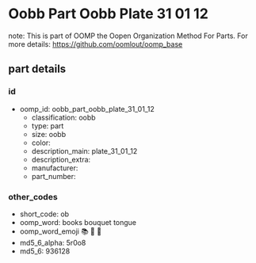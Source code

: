 # Oobb Part Oobb Plate 31 01 12  

note: This is part of OOMP the Oopen Organization Method For Parts. For more details: https://github.com/oomlout/oomp_base

##  part details





### id
* oomp_id: oobb_part_oobb_plate_31_01_12
  * classification: oobb
  * type: part
  * size: oobb
  * color: 
  * description_main: plate_31_01_12
  * description_extra: 
  * manufacturer: 
  * part_number: 

### other_codes
* short_code: ob
* oomp_word: books bouquet tongue
* oomp_word_emoji :books: :bouquet: :tongue:
* md5_6_alpha: 5r0o8
* md5_6: 936128